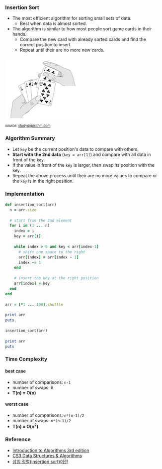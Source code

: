 
### Insertion Sort
- The most efficient algorithm for sorting small sets of data.
  + Best when data is almost sorted.
- The algorithm is similar to how most people sort game cards in their hands.
  + Compare the new card with already sorted cards and find the correct position to insert.
  + Repeat until their are no more new cards.

<img src="assets/algorithm/sorting/insertion.png" alt="sorting cards in hands"> <br>
<span style="font-size:11px"><i>source: <a href="https://studyalgorithms.com/array/insertion-sort/#">studyalgorithm.com</a></i></span>

<div class="divider"></div>

### Algorithm  Summary
- Let `key` be the current position's data to compare with others.
- **Start with the 2nd data** (`key = arr[1]`) and compare with all data in front of the `key`.
- If the value in front of the `key` is larger, then swap its position with the key.
- Repeat the above process until their are no more values to compare or the `key` is in the right position.

<div class="divider"></div>

### Implementation
```rb
def insertion_sort(arr)
  n = arr.size

  # start from the 2nd element
  for i in (1 ... n)
    index = i
    key = arr[i]

    while index > 0 and key < arr[index-1]
      # shift one space to the right
      arr[index] = arr[index - 1]
      index -= 1
    end

    # insert the key at the right position
    arr[index] = key
  end
end

arr = [*1 ... 100].shuffle

print arr
puts

insertion_sort(arr)

print arr
puts
```

### Time Complexity
#### best case
- number of comparisons: `n-1`
- number of swaps: `0`
- **T(n) = O(n)**

#### worst case
- number of comparisons: `n*(n-1)/2`
- number of swaps: `n*(n-1)/2`
- <b>T(n) = O(n<sup>2</sup>)</b>

<div class="divider"></div>

### Reference
- [Introduction to Algorithms 3rd edition](https://www.amazon.com/Introduction-Algorithms-3rd-MIT-Press/dp/0262033844)
- [CS3 Data Structures & Algorithms](https://opendsa-server.cs.vt.edu/ODSA/Books/CS3/html/InsertionSort.html)
- [삽입 정렬(insertion sort)이란](https://gmlwjd9405.github.io/2018/05/06/algorithm-insertion-sort.html)
